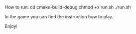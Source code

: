How to run:
cd cmake-build-debug
chmod +x run.sh
./run.sh

In the game you can find the instruction how to play.

Enjoy!
